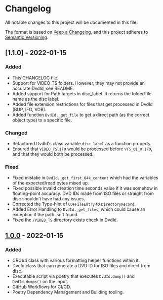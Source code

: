 # Changelog

All notable changes to this project will be documented in this file.

The format is based on [Keep a Changelog](https://keepachangelog.com/en/1.0.0/),
and this project adheres to [Semantic Versioning](https://semver.org/spec/v2.0.0.html).

## [1.1.0] - 2022-01-15

### Added 

- This CHANGELOG file.
- Support for VIDEO_TS folders. However, they may not provide an accurate DvdId, see README.
- Added support for Path targets in disc_label. It returns the folder/file name as the disc label.
- Added file extension restrictions for files that get processed in DvdId (BUP, IFO, VOB).
- Added function `DvdId._get_file` to get a direct path (as the correct object type) to a specific file.

### Changed

- Refactored DvdId's class variable `disc_label` as a function property.
- Ensured that `VIDEO_TS.IFO` would be processed before `VTS_01_0.IFO`, and that they would both be processed.

### Fixed

- Fixed mistake in `DvdId._get_first_64k_content` which had the variables of the expected/read bytes mixed up.
- Fixed possible invalid creation time seconds value if it was somehow in floating-point accuracy. DVD IDs made
  from ISO files or straight from disc shouldn't have had any issues.
- Corrected the Type-hint of `UDFFileEntry` to `DirectoryRecord`.
- Added Error Handling to `DvdId._get_files`, which could cause an exception if the path isn't found.
- Fixed the `/VIDEO_TS` directory exists check in DvdId.

## [1.0.0] - 2022-01-15

### Added

- CRC64 class with various formatting helper functions within it.
- DvdId class that can generate a DVD ID for ISO files and direct from disc.
- Executable script via poetry that executes `DvdId.dump()` and `DvdId.dumps()` on the input.
- GitHub Workflows for CI/CD.
- Poetry Dependency Management and Building tooling.

[unreleased]: https://github.com/rlaphoenix/pydvdid-m/compare/v1.0.0...HEAD
[1.0.0]: https://github.com/rlaphoenix/pydvdid-m/releases/tag/v1.0.0
